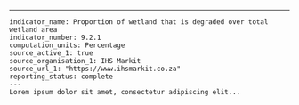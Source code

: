 ---
    indicator_name: Proportion of wetland that is degraded over total wetland area
    indicator_number: 9.2.1
    computation_units: Percentage
    source_active_1: true
    source_organisation_1: IHS Markit
    source_url_1: "https://www.ihsmarkit.co.za"
    reporting_status: complete
    ---
    Lorem ipsum dolor sit amet, consectetur adipiscing elit...
